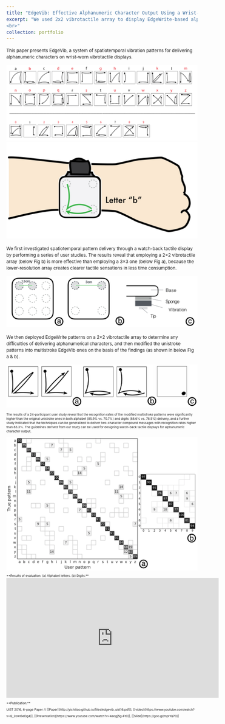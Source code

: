 ```yaml
---
title: "EdgeVib: Effective Alphanumeric Character Output Using a Wrist-Worn Tactile Display"
excerpt: "We used 2x2 vibrotactile array to display EdgeWrite-based alphanumeric patterns on the wrist-worn tactile display to deliver rich and easy-to-learn information.<br/><img src='/images/edgevib_hand2.png'>
<br>"
collection: portfolio
---
```


<small>This paper presents EdgeVib, a system of spatiotemporal vibration patterns for delivering alphanumeric characters on wrist-worn vibrotactile displays. </small>

<img src='/images/edgevib_patterns.png'>
<img src='/images/edgevib_hand2.png'>

<small>We first investigated spatiotemporal pattern delivery through a watch-back tactile display by performing a series of user studies. The results reveal that employing a 2×2 vibrotactile array (below Fig b) is more effective than employing a 3×3 one (below Fig a), because the lower-resolution array creates clearer tactile sensations in less time consumption. </small>

<img src='/images/edgevib_prototype.png'>

<small>We then deployed EdgeWrite patterns on a 2×2 vibrotactile array to determine any difficulties of delivering alphanumerical characters, and then modified the unistroke patterns into multistroke EdgeVib ones on the basis of the findings (as shown in below Fig a & b). <small>

<img src='/images/edgevib_division_example.png'>

<small>The results of a 24-participant user study reveal that the recognition rates of the modified multistroke patterns were significantly higher than the original unistroke ones in both alphabet (85.9% vs. 70.7%) and digits (88.6% vs. 78.5%) delivery, and a further study indicated that the techniques can be generalized to deliver two-character compound messages with recognition rates higher than 83.3%. The guidelines derived from our study can be used for designing watch-back tactile displays for alphanumeric character output.</small>

<img src='/images/edgevib_evaluation.png'>
<small>**Results of evaluation: (a) Alphabet letters. (b) Digits.**</small> 


<iframe width="560" height="315" src="https://www.youtube.com/embed/Q_2owlSeDg4" frameborder="0" allowfullscreen></iframe>

<small>
**Publication:** <br> 
UIST 2016, 6-page Paper // [[Paper](http://yichiliao.github.io/files/edgevib_uist16.pdf)], [[video](https://www.youtube.com/watch?v=Q_2owlSeDg4)], [[Presentation](https://www.youtube.com/watch?v=4aogj5g-Ft0)], [[Slide](https://goo.gl/mpHQ70)]</small>
